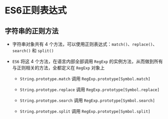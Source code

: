 # ES6正则表达式

## 字符串的正则方法

- 字符串对象共有 4 个方法，可以使用正则表达式：`match()`、`replace()`、`search()` 和 `split()`

- `ES6` 将这 4 个方法，在语言内部全部调用 `RegExp` 的实例方法，从而做到所有与正则相关的方法，全都定义在 `RegExp` 对象上

  - `String.prototype.match` 调用 `RegExp.prototype[Symbol.match]`

  - `String.prototype.replace` 调用 `RegExp.prototype[Symbol.replace]`

  - `String.prototype.search` 调用 `RegExp.prototype[Symbol.search]`

  - `String.prototype.split` 调用 `RegExp.prototype[Symbol.split]`
